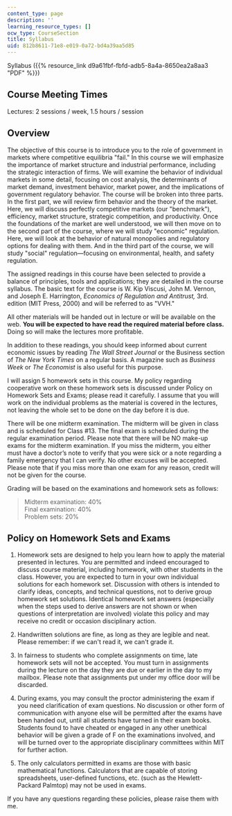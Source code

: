 ```yaml
---
content_type: page
description: ''
learning_resource_types: []
ocw_type: CourseSection
title: Syllabus
uid: 812b8611-71e8-e019-0a72-bd4a39aa5d85
---
```


Syllabus ({{% resource_link d9a61fbf-fbfd-adb5-8a4a-8650ea2a8aa3 "PDF" %}})

Course Meeting Times
--------------------

Lectures: 2 sessions / week, 1.5 hours / session

Overview
--------

The objective of this course is to introduce you to the role of government in markets where competitive equilibria "fail." In this course we will emphasize the importance of market structure and industrial performance, including the strategic interaction of firms. We will examine the behavior of individual markets in some detail, focusing on cost analysis, the determinants of market demand, investment behavior, market power, and the implications of government regulatory behavior. The course will be broken into three parts. In the first part, we will review firm behavior and the theory of the market. Here, we will discuss perfectly competitive markets (our "benchmark"), efficiency, market structure, strategic competition, and productivity. Once the foundations of the market are well understood, we will then move on to the second part of the course, where we will study "economic" regulation. Here, we will look at the behavior of natural monopolies and regulatory options for dealing with them. And in the third part of the course, we will study "social" regulation—focusing on environmental, health, and safety regulation.

The assigned readings in this course have been selected to provide a balance of principles, tools and applications; they are detailed in the course syllabus. The basic text for the course is W. Kip Viscusi, John M. Vernon, and Joseph E. Harrington, _Economics of Regulation and Antitrust,_ 3rd. edition (MIT Press, 2000) and will be referred to as "VVH."

All other materials will be handed out in lecture or will be available on the web. **You will be expected to have read the required material before class.** Doing so will make the lectures more profitable.

In addition to these readings, you should keep informed about current economic issues by reading _The Wall Street Journal_ or the Business section of _The New York Times_ on a regular basis. A magazine such as _Business Week_ or _The Economist_ is also useful for this purpose.

I will assign 5 homework sets in this course. My policy regarding cooperative work on these homework sets is discussed under Policy on Homework Sets and Exams; please read it carefully. I assume that you will work on the individual problems as the material is covered in the lectures, not leaving the whole set to be done on the day before it is due.

There will be one midterm examination. The midterm will be given in class and is scheduled for Class #13. The final exam is scheduled during the regular examination period. Please note that there will be NO make-up exams for the midterm examination. If you miss the midterm, you either must have a doctor’s note to verify that you were sick or a note regarding a family emergency that I can verify. No other excuses will be accepted. Please note that if you miss more than one exam for any reason, credit will not be given for the course.

Grading will be based on the examinations and homework sets as follows:

> Midterm examination: 40%  
> Final examination: 40%  
> Problem sets: 20%

Policy on Homework Sets and Exams
---------------------------------

1.  Homework sets are designed to help you learn how to apply the material presented in lectures. You are permitted and indeed encouraged to discuss course material, including homework, with other students in the class. However, you are expected to turn in your own individual solutions for each homework set. Discussion with others is intended to clarify ideas, concepts, and technical questions, not to derive group homework set solutions. Identical homework set answers (especially when the steps used to derive answers are not shown or when questions of interpretation are involved) violate this policy and may receive no credit or occasion disciplinary action.
2.  Handwritten solutions are fine, as long as they are legible and neat. Please remember: if we can't read it, we can't grade it.
    
3.  In fairness to students who complete assignments on time, late homework sets will not be accepted. You must turn in assignments during the lecture on the day they are due or earlier in the day to my mailbox. Please note that assignments put under my office door will be discarded.
4.  During exams, you may consult the proctor administering the exam if you need clarification of exam questions. No discussion or other form of communication with anyone else will be permitted after the exams have been handed out, until all students have turned in their exam books. Students found to have cheated or engaged in any other unethical behavior will be given a grade of F on the examinations involved, and will be turned over to the appropriate disciplinary committees within MIT for further action.
5.  The only calculators permitted in exams are those with basic mathematical functions. Calculators that are capable of storing spreadsheets, user-defined functions, etc. (such as the Hewlett-Packard Palmtop) may not be used in exams.

If you have any questions regarding these policies, please raise them with me.